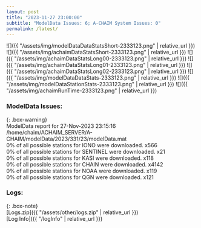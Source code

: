 ```yaml
---
layout: post
title: "2023-11-27 23:00:00"
subtitle: "ModelData Issues: 6; A-CHAIM System Issues: 0"
permalink: /latest/
---
```


![]({{ "/assets/img/modelDataDataStatsShort-2333123.png" | relative_url }})
![]({{ "/assets/img/achaimDataStatsShort-2333123.png" | relative_url }})
![]({{ "/assets/img/achaimDataStatsLong00-2333123.png" | relative_url }})
![]({{ "/assets/img/achaimDataStatsLong01-2333123.png" | relative_url }})
![]({{ "/assets/img/achaimDataStatsLong02-2333123.png" | relative_url }})
![]({{ "/assets/img/modelDataDataStats-2333123.png" | relative_url }})
![]({{ "/assets/img/modelDataStationStats-2333123.png" | relative_url }})
![]({{ "/assets/img/achaimRunTime-2333123.png" | relative_url }})


### ModelData Issues:  
  
{: .box-warning}  
 ModelData report for 27-Nov-2023 23:15:16   
 /home/chaim/ACHAIM_SERVER/A-CHAIM/modelData/2023/331/23/modelData.mat   
 0% of all possible stations for IONO were downloaded. x566   
 0% of all possible stations for SENTINEL were downloaded. x21   
 0% of all possible stations for KASI were downloaded. x118   
 0% of all possible stations for CHAIN were downloaded. x4142   
 0% of all possible stations for NOAA were downloaded. x119   
 0% of all possible stations for QGN were downloaded. x121   
  


### Logs:  
  
{: .box-note}  
[Logs.zip]({{ "/assets/other/logs.zip" | relative_url }})  
[Log Info]({{ "/logInfo" | relative_url }})  
